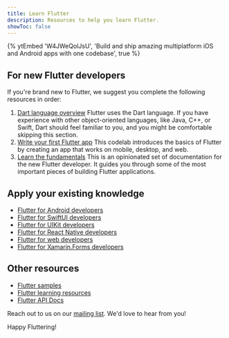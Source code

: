 ```yaml
---
title: Learn Flutter
description: Resources to help you learn Flutter.
showToc: false
---
```


{% ytEmbed 'W4JWeQolJsU', 'Build and ship amazing multiplatform iOS and Android apps with one codebase', true %}

## For new Flutter developers

If you're brand new to Flutter,
we suggest you complete the following resources
in order:

 1. [Dart language overview][]
    Flutter uses the Dart language.
    If you have experience with other
    object-oriented languages, like Java, C++, or
    Swift, Dart should feel familiar to you,
    and you might be comfortable skipping this section.
 2. [Write your first Flutter app][]
    This codelab introduces the basics of Flutter
    by creating an app that works on mobile,
    desktop, and web.
 3. [Learn the fundamentals][]
    This is an opinionated set of documentation for
    the new Flutter developer. It guides you
    through some of the most important pieces of
    building Flutter applications.

## Apply your existing knowledge

* [Flutter for Android developers][]
* [Flutter for SwiftUI developers][]
* [Flutter for UIKit developers][]
* [Flutter for React Native developers][]
* [Flutter for web developers][]
* [Flutter for Xamarin.Forms developers][]

## Other resources

* [Flutter samples][]
* [Flutter learning resources][]
* [Flutter API Docs][]

Reach out to us on our [mailing list][].
We'd love to hear from you!

Happy Fluttering!

[Dart language overview]: {{site.dart-site}}/overview
[Flutter API Docs]: {{site.api}}
[Flutter learning resources]: /reference/learning-resources
[Flutter for Android developers]: /get-started/flutter-for/android-devs
[Flutter for SwiftUI developers]: /get-started/flutter-for/swiftui-devs
[Flutter for UIKit developers]: /get-started/flutter-for/uikit-devs
[Flutter for React Native developers]: /get-started/flutter-for/react-native-devs
[Flutter samples]: https://github.com/flutter/samples
[Flutter for web developers]: /get-started/flutter-for/web-devs
[Flutter for Xamarin.Forms developers]: /get-started/flutter-for/xamarin-forms-devs
[Learn the fundamentals]: /get-started/fundamentals
[mailing list]: mailto:{{site.email}}
[Write your first Flutter app]: /get-started/codelab
